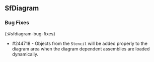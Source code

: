 ## SfDiagram

### Bug Fixes
{:#sfdiagram-bug-fixes}

* \#244718 - Objects from the `Stencil` will be added properly to the diagram area when the diagram dependent assemblies are loaded dynamically.